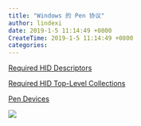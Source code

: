 ```yaml
---
title: "Windows 的 Pen 协议"
author: lindexi
date: 2019-1-5 11:14:49 +0800
CreateTime: 2019-1-5 11:14:49 +0800
categories: 
---
```



<!--more-->


<!-- csdn -->

[Required HID Descriptors](https://docs.microsoft.com/en-us/windows-hardware/design/component-guidelines/required-hid-descriptors )

[Required HID Top-Level Collections](https://docs.microsoft.com/en-us/windows-hardware/design/component-guidelines/required-hid-top-level-collections )

[Pen Devices ](https://docs.microsoft.com/en-us/windows-hardware/design/component-guidelines/pen-devices )

![](http://image.acmx.xyz/lindexi%2F201915111149796)

